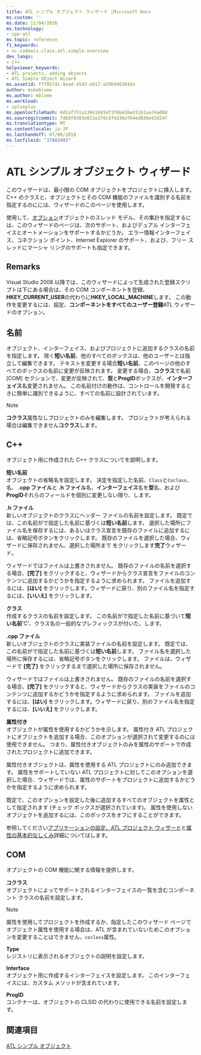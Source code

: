 ```yaml
---
title: ATL シンプル オブジェクト ウィザード |Microsoft Docs
ms.custom: ''
ms.date: 11/04/2016
ms.technology:
- cpp-atl
ms.topic: reference
f1_keywords:
- vc.codewiz.class.atl.simple.overview
dev_langs:
- C++
helpviewer_keywords:
- ATL projects, adding objects
- ATL Simple Object Wizard
ms.assetid: f7f85741-9aad-4543-a917-a29b996364da
author: mikeblome
ms.author: mblome
ms.workload:
- cplusplus
ms.openlocfilehash: 6d2af751a136416934f378b41bed11b1aa74ad80
ms.sourcegitcommit: 7d68f8303e021e27dc8f4d36e764ed836e93d24f
ms.translationtype: MT
ms.contentlocale: ja-JP
ms.lasthandoff: 07/06/2018
ms.locfileid: "37883493"
---
```

# <a name="atl-simple-object-wizard"></a>ATL シンプル オブジェクト ウィザード
このウィザードは、最小限の COM オブジェクトをプロジェクトに挿入します。 C++ のクラスと、オブジェクトとその COM 機能のファイルを識別する名前を指定するのにには、ウィザードのこのページを使用します。  
  
 使用して、[オプション](../../atl/reference/options-atl-simple-object-wizard.md)オブジェクトのスレッド モデル、その集計を指定するには、このウィザードのページは、次のサポート、およびデュアル インターフェイスとオートメーションをサポートするかどうか。 エラー情報インターフェイス、コネクション ポイント、Internet Explorer のサポート、および、フリー スレッドにマーシャ リングのサポートも指定できます。  
  
## <a name="remarks"></a>Remarks  
 Visual Studio 2008 以降では、このウィザードによって生成された登録スクリプトは下にある場合は、その COM コンポーネントを登録、 **HKEY_CURRENT_USER**の代わりに**HKEY_LOCAL_MACHINE**します。 この動作を変更するには、設定、**コンポーネントをすべてのユーザー登録**ATL ウィザードのオプション。  
  
## <a name="names"></a>名前  
 オブジェクト、インターフェイス、およびプロジェクトに追加するクラスの名前を指定します。 除く**短い名前**、他のすべてのボックスは、他のユーザーとは独立して編集できます。 テキストを変更する場合**短い名前**、このページの他のすべてのボックスの名前に変更が反映されます。 変更する場合、**コクラス**で名前 [COM] セクションで、変更が反映されて、**型**と**ProgID**ボックスが、**インターフェイス**名変更されません。 この名前付けの動作は、コントロールを開発するときに簡単に識別できるように、すべての名前に設計されています。  
  
> [!NOTE]
>  **コクラス**属性なしプロジェクトのみを編集します。 プロジェクトが考えられる場合は編集できません**コクラス**します。  
  
## <a name="c"></a>C++  
 オブジェクト用に作成された C++ クラスについてを説明します。  
  
 **短い名前**  
 オブジェクトの省略名を設定します。 決定を指定した名前、`Class`と`Coclass`、名、 **.cpp ファイル**と **.h ファイル**名、**インターフェイス**名を**型**名、および**ProgID**それらのフィールドを個別に変更しない限り、します。  
  
 **.h ファイル**  
 新しいオブジェクトのクラスにヘッダー ファイルの名前を設定します。 既定では、この名前がで指定した名前に基づくは**短い名前**します。 選択した場所にファイル名を保存するには、あるいはクラス宣言を既存のファイルに追加するには、省略記号ボタンをクリックします。 既存のファイルを選択した場合、ウィザードに保存されません、選択した場所まで をクリックします**完了**ウィザード。  
  
 ウィザードではファイルは上書きされません。 既存のファイルの名前を選択する場合、**[完了]** をクリックすると、ウィザードからクラス宣言をファイルのコンテンツに追加するかどうかを指定するように求められます。 ファイルを追加するには、**[はい]** をクリックします。ウィザードに戻り、別のファイル名を指定するには、**[いいえ]** をクリックします。  
  
 **クラス**  
 作成するクラスの名前を設定します。 この名前がで指定した名前に基づいて**短い名前**'C'、クラス名の一般的なプレフィックスが付いた、します。  
  
 **.cpp ファイル**  
 新しいオブジェクトのクラスに実装ファイルの名前を設定します。 既定では、この名前がで指定した名前に基づくは**短い名前**します。 ファイル名を選択した場所に保存するには、省略記号ボタンをクリックします。 ファイルは、ウィザードで **[完了]** をクリックするまで選択した場所に保存されません。  
  
 ウィザードではファイルは上書きされません。 既存のファイルの名前を選択する場合、**[完了]** をクリックすると、ウィザードからクラスの実装をファイルのコンテンツに追加するかどうかを指定するように求められます。 ファイルを追加するには、**[はい]** をクリックします。ウィザードに戻り、別のファイル名を指定するには、**[いいえ]** をクリックします。  
  
 **属性付き**  
 オブジェクトが属性を使用するかどうかを示します。 属性付き ATL プロジェクトにオブジェクトを追加する場合、このオプションが選択されて変更するのには使用できません。 つまり、属性付きオブジェクトのみを属性のサポートで作成されたプロジェクトに追加できます。  
  
 属性付きオブジェクトは、属性を使用する ATL プロジェクトにのみ追加できます。 属性をサポートしていない ATL プロジェクトに対してこのオプションを選択した場合、ウィザードでは、属性のサポートをプロジェクトに追加するかどうかを指定するように求められます。  
  
 既定で、このオプションを設定した後に追加するすべてのオブジェクトを属性として指定されます (チェック ボックスが選択されています)。 属性を使用しないオブジェクトを追加するには、このボックスをオフにすることができます。  
  
 参照してください[アプリケーションの設定、ATL プロジェクト ウィザード](../../atl/reference/application-settings-atl-project-wizard.md)と[属性の基本的なしくみ](../../windows/basic-mechanics-of-attributes.md)詳細についてはします。  
  
## <a name="com"></a>COM  
 オブジェクトの COM 機能に関する情報を提供します。  
  
 **コクラス**  
 オブジェクトによってサポートされるインターフェイスの一覧を含むコンポーネント クラスの名前を設定します。  
  
> [!NOTE]
>  属性を使用してプロジェクトを作成するか、指定したこのウィザード ページでオブジェクト属性を使用する場合は、ATL が含まれていないためこのオプションを変更することはできません、`coclass`属性。  
  
 **Type**  
 レジストリに表示されるオブジェクトの説明を設定します。  
  
 **Interface**  
 オブジェクト用に作成するインターフェイスを設定します。 このインターフェイスには、カスタム メソッドが含まれています。  
  
 **ProgID**  
 コンテナーは、オブジェクトの CLSID の代わりに使用できる名前を設定します。  
  
## <a name="see-also"></a>関連項目  
 [ATL シンプル オブジェクト](../../atl/reference/adding-an-atl-simple-object.md)

